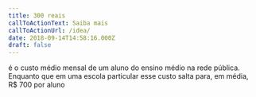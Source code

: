 ```yaml
---
title: 300 reais
callToActionText: Saiba mais
callToActionUrl: /idea/
date: 2018-09-14T14:58:16.000Z
draft: false
---
```


é o custo médio mensal de um aluno do ensino médio na rede pública. Enquanto que em uma escola particular esse custo salta para, em média, R$ 700 por aluno
